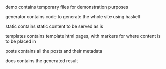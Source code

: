 demo contains temporary files for demonstration purposes

generator contains code to generate the whole site using haskell

static contains static content to be served as is

templates contains template html pages, with markers for where content is to be placed in

posts contains all the posts and their metadata

docs contains the generated result